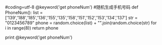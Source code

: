 #coding=utf-8
@keyword('get phoneNum')
#随机生成手机号码
def	PhoneNum():
    list =	['139','188','185','136','155','135','158','151','152','153','134','137']
    str = "0123456789"
    phone = random.choice(list) + "".join(random.choice(str) for i in range(8))
    return phone

print @keyword('get phoneNum')